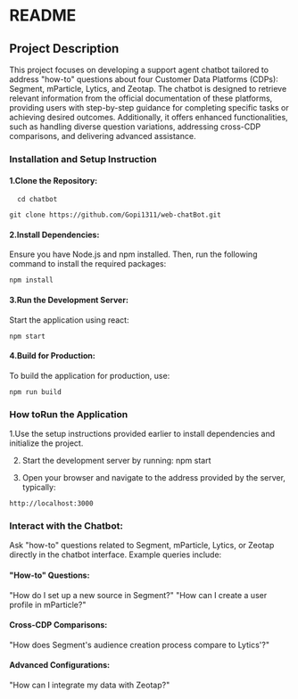 # README 

## Project Description

This project focuses on developing a support agent chatbot tailored to address "how-to" questions about four Customer Data Platforms (CDPs): Segment, mParticle, Lytics, and Zeotap. The chatbot is designed to retrieve relevant information from the official documentation of these platforms, providing users with step-by-step guidance for completing specific tasks or achieving desired outcomes. Additionally, it offers enhanced functionalities, such as handling diverse question variations, addressing cross-CDP comparisons, and delivering advanced assistance.

### Installation and Setup Instruction

#### 1.Clone the Repository:
~~~
  cd chatbot
~~~
~~~
git clone https://github.com/Gopi1311/web-chatBot.git

~~~

#### 2.Install Dependencies: 
  Ensure you have Node.js and npm installed. Then, run the following command to install the required packages:
~~~
npm install
~~~
#### 3.Run the Development Server: 
  Start the application using react:
~~~
npm start
~~~
#### 4.Build for Production:
To build the application for production, use:
~~~
npm run build
~~~

### How toRun the Application

1.Use the setup instructions provided earlier to install dependencies and initialize the project.

2. Start the development server by running: npm start

3. Open your browser and navigate to the address provided by the server, typically:
~~~
http://localhost:3000
~~~

### Interact with the Chatbot:

Ask "how-to" questions related to Segment, mParticle, Lytics, or Zeotap directly in the chatbot interface. Example queries include:

#### "How-to" Questions:

  "How do I set up a new source in Segment?"
  "How can I create a user profile in mParticle?"
  
#### Cross-CDP Comparisons:
  
  "How does Segment's audience creation process compare to Lytics'?"
  
#### Advanced Configurations:

  "How can I integrate my data with Zeotap?"

